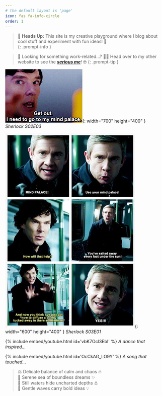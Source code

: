 ```yaml
---
# the default layout is 'page'
icon: fas fa-info-circle
order: 1
---
```


> 👀 **Heads Up:** This site is my creative playground where I blog about cool stuff and experiment with fun ideas! 🌈 <br>
{: .prompt-info }

> 💼 Looking for something work-related...? 💁‍♂️ Head over to my other website to see the ***[serious me](https://kdpham-1002.github.io/)***! 🤓
{: .prompt-tip }


![sherlock-meme1](assets/img/IMG_7086.jpeg){: width="700" height="400" }
_Sherlock S02E03_

![sherlock-meme2](assets/img/IMG_7087.jpeg){: width="600" height="400" }
_Sherlock S03E01_

{% include embed/youtube.html id='vbK7Ocl3EbI' %}
_A dance that inspired..._

{% include embed/youtube.html id='OcCkAG_LO9Y' %}
_A song that touched..._

> ⚖️ Delicate balance of calm and chaos 🔥 <br>
> 🐚 Serene sea of boundless dreams ✨ <br>
> 🐳 Still waters hide uncharted depths ⚓️ <br>
> 🌊 Gentle waves carry bold ideas 💡 <br>